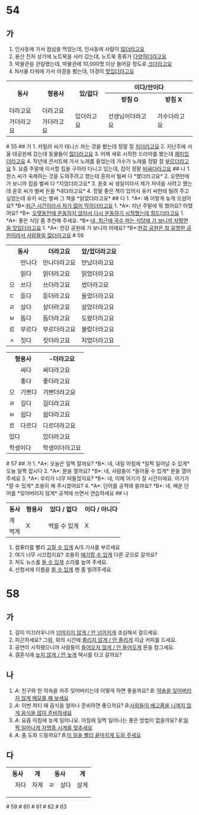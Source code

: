 # 54
## 가
1. 인사동에 가서 점심을 먹었는데, 인사동에 사람이 <u>많더라고요</u>
2. 용산 전자 상가에 노트북을 사러 갔는데, 노트북 종류가 <u>다양하더라고요</u>
3. 박물관을 관람했는데, 박물관에 10,000명 이상 들어갈 정도로 <u>크더라고요</u>
4. N서울 타워에 가서 야경을 봤는데, 야경이 <u>멋있더라고요</u>

<table>
	<tr>
		<th rowspan="2">동사</th>
		<th rowspan="2">형용사</th>
		<th rowspan="2">있/없다</th>
		<th colspan="2">이다/안이다</th>
	</tr>
	<tr>
		<th>받침 O</th>
		<th>받침 X</th>	
	</tr>
	<tr>
		<td>더라고요</td>
		<td>더라고요</td>
		<td rowspan="2">있더라고요</td>
		<td rowspan="2">선생님이더라고요</td>
		<td rowspan="2">가수더라고요</td>
	</tr>
	<tr>
		<td>가더라고요</td>
		<td>가더라고요</td>
	</tr>
</table>
# 55
## 가
1. 카밀라 씨가 테니스 차는 것을 봤는데 정말 잘 <u>치더라고요</u>
2. 지난주에 서울 대공원에 갔는데 동물들이 <u>많더라고요</u>
3. 어제 새로 시작한 드라마를 봤는데 <u>재미있더라고요</u>
4. 작년에 콘서트에 가서 노래를 들었는데 가수가 노래를 정말 잘 <u>부르더라고요</u>
5. 요즘 주말에 이사할 집을 구하러 다니고 있는데, 집이 정말 <u>비싸더라고요</u>
## 나
1. 한스 씨가 숙제하는 것을 도와주려고 했는데 혼자서 벌써 다 *했더라고요*
2. 오랜만에 가 보니까 집을 벌써 다 *지었더라고요*
3. 윤호 씨 생일이라서 제가 저녁을 사려고 했는데 윤호 씨가 벌써 돈을 *내더라고요*
4. 정말 좋은 책이 있어서 유키 씨한테 빌려 주고 싶었는데 유키 씨는 벌써 그 책을 *읽었더라고요*
## 다
1. *A*: 왜 이렇게 늦게 오셨어요?
   *B*:<u>퇴근 시간이라서 차가 많이 막히더라고요</u>
1. *A*: 지난 주말에 뭐 했어요? 어땠어요?
   *B*: <u>오랫동안에 운동하지 않아서 다시 운동하기 시작했는데 힘드더라고요</u>
1. *A*: 좋은 식당 좀 추천해 주세요.
   *B*:<u>네, 최근에 국수 파는 식당에 가 보니까 자짱면을 맛있더라고요</u>
1. *A*: 한강 공원에 가 보니까 어때요?
   *B*:<u>한강 공원은 참 유명한 공원이라서 사람들일 많더라고요</u>
# 56
<table>
	<tr>
		<th colspan="2">동사</th>
		<th>더라고요</th>
		<th>았/었더라고요</th>
	</tr>
	<tr>
		<td></td>
		<td>만나다</td>
		<td>만나더라고요</td>
		<td>만났더라고요</td>
	</tr>
	<tr>
		<td></td>
		<td>읽다</td>
		<td>읽더라고요</td>
		<td>읽었더라고요</td>
	</tr>
	<tr>
		<td>으</td>
		<td>쓰다</td>
		<td>쓰더라고요</td>
		<td>썼더라고요</td>
	</tr>
	<tr>
		<td>ㄷ</td>
		<td>듣다</td>
		<td>듣더라고요</td>
		<td>들었더라고요</td>
	</tr>
	<tr>
		<td>ㄹ</td>
		<td>살다</td>
		<td>살더라고요</td>
		<td>살았더라고요</td>
	</tr>
	<tr>
		<td>ㅂ</td>
		<td>돕다</td>
		<td>돕더라고요</td>
		<td>도왔더라고요</td>
	</tr>
	<tr>
		<td>르</td>
		<td>부르다</td>
		<td>부르더라고요</td>
		<td>불렀더라고요</td>
	</tr>
	<tr>
		<td>ㅅ</td>
		<td>짓다</td>
		<td>짓더라고요</td>
		<td>지었더라고요</td>
	</tr>
</table>

<table>
	<tr>
		<th colspan="2">형용사</th>
		<th>-더라고요</th>
	</tr>
	<tr>
		<td></td>
		<td>싸다</td>
		<td>싸더라고요</td>
	</tr>
	<tr>
		<td></td>
		<td>좋다</td>
		<td>좋더라고요</td>
	</tr>
	<tr>
		<td>으</td>
		<td>기쁘다</td>
		<td>기쁘더라고요</td>
	</tr>
	<tr>
		<td>ㄹ</td>
		<td>길다</td>
		<td>길더라고요</td>
	</tr>
	<tr>
		<td>ㅂ</td>
		<td>쉽다</td>
		<td>쉽더라고요</td>
	</tr>
	<tr>
		<td>르</td>
		<td>다르다</td>
		<td>다르더라고요</td>
	</tr>
	<tr>
		<td colspan="2">있다</td>
		<td>있더라고요</td>
	</tr>
	<tr>
		<td colspan="2">학생이다</td>
		<td>학생이더라고요</td>
	</tr>
</table>
# 57
## 가
1. *A*: 오늘은 일찍 잘까요?
   *B*: 네, 내일 아침에 *일찍 일어날 수 있게* 오늘 일찍 잡시다
2. *A*: 문을 열까요?
   *B*: 네, 사람들이 *들어올 수 있게* 문을 열어 주세요
3. *A*: 우리가 너무 떠들었지요?
   *B*: 네, 이제 아기가 잘 시간이에요. 아기가 *잘 수 있게* 조용히 해 주시겠어요?
4. *A*: 단어를 공책에 쓸까요?
   *B*: 네, 배운 단어를 *잊어버리지 않게* 공책에 쓰면서 연습하세요
## 나
<table>
	<tr>
		<th>동사</th>
		<th>형용사</th>
		<th>있다 / 없다</th>
		<th>이다 / 아니다</th>
	</tr>
	<tr>
		<td>게</td>
		<td rowspan="2">X</td>
		<td rowspan="2">먹을 수 있게</td>
		<td rowspan="2">X</td>
	</tr>
	<tr>
		<td>먹게</td>
	</tr>
</table>

1. 컴퓨터를 빨리 <u>고칠 수 있게</u> A/S 기사를 부르세요
2. 여기 너무 시끄럽지요? 조용히 <u>얘기할 수 있게</u> 다른 곳으로 갈까요?
3. 저도 뉴스를 <u>들 수 있게</u> 소리를 높여 주세요.
4. 신청서에  이름을 <u>쓸 수 있게</u> 펜 좀 빌려주세요
# 58
## 가
1. 길이 미끄러우니까 <u>넘어지지 않게 / 안 넘어지게</u> 조심해서 걸으세요.
2. 피곤하세요? 그럼, 회의 시간에 <u>졸리지 않게 / 안 졸리게</u> 지금 커피를 드세요.
3. 공연이 시작됐으니까 사람들이 <u>들어오지 않게 / 안 들어오게</u> 문을 잠그세요.
4. 결혼식에 <u>늦지 않게 / 안 늦게</u> 택시를 타고 갈까요?
## 나
1. *A*: 친구와 한 약속을 자주 잊어버리는데 어떻게 하면 좋을까요?
   *B*: <u>약솔을 잊어버리지 않게 메모를 해 보세요</u>
2. *A*: 이번 파티 때 음식을 얼마나 준비하면 좋으까요?
   *B*:<u>사람들이 배고픔을 니껴지 않게 음식을 많이 준비하세요</u>
3. *A*: 요즘 아침에 늦게 일어나요. 아침에 일찍 일어나는 좋은 방법이 없을까요?
   *B*:<u>일찍 일어나게 자명종 시계를 맞추세요</u>
4. *A*: 좀 도와 드릴까요?
   *B*:<u>이 일을 빨리 끝마치게 도와 주세요</u>
## 다
<table>
	<tr>
		<th colspan="2">동사</th>
		<th>게</th>
		<th colspan="2">동사</th>
		<th>게</th>
	</tr>
	<tr>
		<td></td>
		<td>자다</td>
		<td>자게</td>
		<td>ㄹ</td>
		<td>살다</td>
		<td>살게</td>
	</tr>
	<tr>
		<td></td>
		<td></td>
		<td></td>
		<td></td>
		<td></td>
		<td></td>
	</tr>
	<tr>
		<td></td>
		<td></td>
		<td></td>
		<td></td>
		<td></td>
		<td></td>
	</tr>
	<tr>
		<td></td>
		<td></td>
		<td></td>
		<td></td>
		<td></td>
		<td></td>
	</tr>
</table>
# 59
# 60
# 61
# 62
# 63